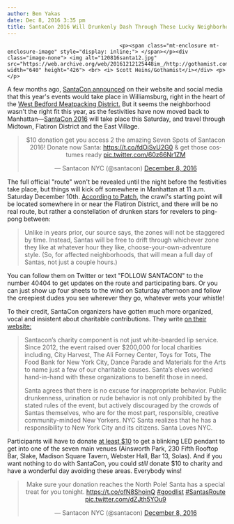 ```yaml
---
author: Ben Yakas
date: Dec 8, 2016 3:35 pm
title: SantaCon 2016 Will Drunkenly Dash Through These Lucky Neighborhoods Saturday
---
```


	
										<p><span class="mt-enclosure mt-enclosure-image" style="display: inline;"> </span></p><div class="image-none"> <img alt="120816santa12.jpg" src="https://web.archive.org/web/20161212125448im_/http://gothamist.com/attachments/byakas/120816santa12.jpg" width="640" height="426"> <br> <i> Scott Heins/Gothamist</i></div> <p></p>

<p>A few months ago, <a href="https://web.archive.org/web/20161212125448/http://gothamist.com/2016/10/25/santacon_2016_williamsburg.php">SantaCon announced</a> on their website and social media that this year&apos;s events would take place in Williamsburg, right in the heart of the <a href="https://web.archive.org/web/20161212125448/http://gothamist.com/2015/12/14/dude_man_bro_satancon.php#photo-1">West Bedford Meatpacking District.</a> But it seems the neighborhood wasn&apos;t the right fit this year, as the festivities have now moved back to Manhattan&#x2014;<a href="https://web.archive.org/web/20161212125448/http://gothamist.com/tags/santacon">SantaCon 2016</a> will take place this Saturday, and travel through Midtown, Flatiron District and the East Village.</p>

<center><blockquote class="twitter-tweet" data-lang="en"><p lang="en" dir="ltr">$10 donation get you access 2 the amazing Seven Spots of Santacon 2016! Donate now Santa: <a href="https://web.archive.org/web/20161212125448/https://t.co/fdOiSvU2G0">https://t.co/fdOiSvU2G0</a> &amp; get those costumes ready <a href="https://web.archive.org/web/20161212125448/https://t.co/60z66Nr1ZM">pic.twitter.com/60z66Nr1ZM</a></p>&#x2014; Santacon NYC (@santacon) <a href="https://web.archive.org/web/20161212125448/https://twitter.com/santacon/status/806654189409542146">December 8, 2016</a></blockquote>
<script async src="//web.archive.org/web/20161212125448js_/http://platform.twitter.com/widgets.js" charset="utf-8"></script></center>

<p>The full official &quot;route&quot; won&apos;t be revealed until the night before the festivities take place, but things will kick off somewhere in Manhattan at 11 a.m. Saturday December 10th. <a href="https://web.archive.org/web/20161212125448/http://patch.com/new-york/gramercy-murray-hill/santacon-nyc-2016-route-revealed-flatiron-east-village-midtown-brace">According to Patch</a>, the crawl&apos;s starting point will be located somewhere in or near the Flatiron District, and there will be no real route, but rather a constellation of drunken stars for revelers to ping-pong between:</p>

<blockquote>Unlike in years prior, our source says, the zones will not be staggered by time. Instead, Santas will be free to drift through whichever zone they like at whatever hour they like, choose-your-own-adventure style. (So, for affected neighborhoods, that will mean a full day of Santas, not just a couple hours.)</blockquote>

<p>You can follow them on Twitter or text &quot;FOLLOW SANTACON&quot; to the number 40404 to get updates on the route and participating bars. Or you can just show up four sheets to the wind on Saturday afternoon and follow the creepiest dudes you see wherever they go, whatever wets your whistle!</p>

<p>To their credit, SantaCon organizers have gotten much more organized, vocal and insistent about charitable contributions. They write <a href="https://web.archive.org/web/20161212125448/http://santacon.nyc/press">on their website:</a></p>

<blockquote>Santacon&#x2019;s charity component is not just white-bearded lip service. Since 2012, the event raised over $200,000 for local charities including, City Harvest, The Ali Forney Center, Toys for Tots, The Food Bank for New York City, Dance Parade and Materials for the Arts to name just a few of our charitable causes. Santa&#x2019;s elves worked hand-in-hand with these organizations to benefit those in need.

<p>Santa agrees that there is no excuse for inappropriate behavior.  Public drunkenness, urination or rude behavior is not only prohibited by the stated rules of the event, but actively discouraged by the crowds of Santas themselves, who are for the most part, responsible, creative community-minded New Yorkers.  NYC Santa realizes that he has a responsibility to New York City and its citizens. Santa Loves NYC.</p></blockquote><p></p>

<p>Participants will have to donate <a href="https://web.archive.org/web/20161212125448/http://santacon.nyc/charity">at least $10</a> to get a blinking LED pendant to get into one of the seven main venues (Ainsworth Park, 230 Fifth Rooftop Bar, Slake, Madison Square Tavern, Webster Hall, Bar 13, Solas). And if you want nothing to do with SantaCon, you could <em>still</em> donate $10 to charity and have a wonderful day avoiding these areas. Everybody wins!</p>

<center><blockquote class="twitter-tweet" data-lang="en"><p lang="en" dir="ltr">Make sure your donation reaches the North Pole! Santa has a special treat for you tonight. <a href="https://web.archive.org/web/20161212125448/https://t.co/ofN8ShoinQ">https://t.co/ofN8ShoinQ</a> <a href="https://web.archive.org/web/20161212125448/https://twitter.com/hashtag/goodlist?src=hash">#goodlist</a> <a href="https://web.archive.org/web/20161212125448/https://twitter.com/hashtag/SantasRoute?src=hash">#SantasRoute</a> <a href="https://web.archive.org/web/20161212125448/https://t.co/dZJth5YOu9">pic.twitter.com/dZJth5YOu9</a></p>&#x2014; Santacon NYC (@santacon) <a href="https://web.archive.org/web/20161212125448/https://twitter.com/santacon/status/806869835904860160">December 8, 2016</a></blockquote>
<script async src="//web.archive.org/web/20161212125448js_/http://platform.twitter.com/widgets.js" charset="utf-8"></script></center>					
										
									
				
